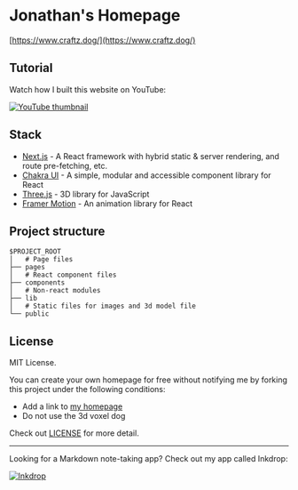 # Jonathan's Homepage

[https://www.craftz.dog/](https://www.craftz.dog/)

## Tutorial

Watch how I built this website on YouTube:

[![YouTube thumbnail](./doc/thumb.png)](https://www.youtube.com/watch?v=bSMZgXzC9AA)

## Stack

- [Next.js](https://nextjs.org/) - A React framework with hybrid static & server rendering, and route pre-fetching, etc.
- [Chakra UI](https://chakra-ui.com/) - A simple, modular and accessible component library for React
- [Three.js](https://threejs.org/) - 3D library for JavaScript
- [Framer Motion](https://www.framer.com/motion/) - An animation library for React

## Project structure

```
$PROJECT_ROOT
│   # Page files
├── pages
│   # React component files
├── components
│   # Non-react modules
├── lib
│   # Static files for images and 3d model file
└── public
```

## License

MIT License.

You can create your own homepage for free without notifying me by forking this project under the following conditions:

- Add a link to [my homepage](https://www.craftz.dog/)
- Do not use the 3d voxel dog

Check out [LICENSE](./LICENSE) for more detail.

---

Looking for a Markdown note-taking app? Check out my app called Inkdrop:

[![Inkdrop](https://github.com/craftzdog/dotfiles-public/raw/master/images/inkdrop.png)](https://www.inkdrop.app/)
